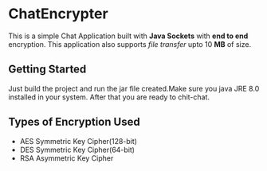 # ChatEncrypter

This is a simple Chat Application built with __Java Sockets__ with __end to end__ encryption. This application also supports *file transfer*
upto 10 __MB__ of size.

## Getting Started

Just build the project and run the jar file created.Make sure you java JRE 8.0 installed in your system. After that you are ready to chit-chat.

## Types of Encryption Used

* AES Symmetric Key Cipher(128-bit)
* DES Symmetric Key Cipher(64-bit)
* RSA Asymmetric Key Cipher
